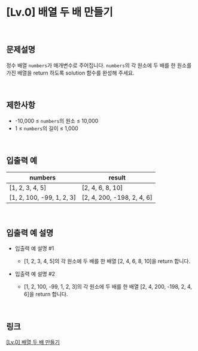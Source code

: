 # [Lv.0] 배열 두 배 만들기

<br>

## 문제설명
정수 배열 `numbers`가 매개변수로 주어집니다. `numbers`의 각 원소에 두 배를 한 원소를 가진 배열을 return 하도록 solution 함수를 완성해 주세요.

<br>

## 제한사항
- -10,000 ≤ `numbers`의 원소 ≤ 10,000
- 1 ≤ `numbers`의 길이 ≤ 1,000

<br>

## 입출력 예
| numbers | result |
|---|---|
| [1, 2, 3, 4, 5] | [2, 4, 6, 8, 10] |
| [1, 2, 100, -99, 1, 2, 3] | [2, 4, 200, -198, 2, 4, 6] |

<br>

## 입출력 예 설명
- 입출력 예 설명 #1
    - [1, 2, 3, 4, 5]의 각 원소에 두 배를 한 배열 [2, 4, 6, 8, 10]을 return 합니다.

- 입출력 예 설명 #2
    - [1, 2, 100, -99, 1, 2, 3]의 각 원소에 두 배를 한 배열 [2, 4, 200, -198, 2, 4, 6]을 return 합니다.

<br>

## 링크
[[Lv.0] 배열 두 배 만들기](https://school.programmers.co.kr/learn/courses/30/lessons/120809)
